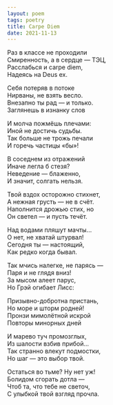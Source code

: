 ```yaml
---
layout: poem
tags: poetry
title: Carpe Diem
date: 2021-11-13
---
```


Раз в классе не проходили<br>
Смиренность, а в сердце — ТЭЦ,<br>
Расслабься и carpe diem,<br>
Надеясь на Deus ex.<br>

Себя потеряв в потоке<br>
Нирваны, не взять весло.<br>
Внезапно ты рад — и только.<br>
Заглянешь в изнанку слов<br>

И молча пожмёшь плечами:<br>
Иной не достичь судьбы.<br>
Так больше не трожь печали<br>
И горечь частицы «бы»!<br>

В соседнем из отражений<br>
Иначе легла б стезя?<br>
Неведение — блаженно,<br>
И значит, солгать нельзя.<br>

Твой вздох осторожно стихнет,<br>
А нежная грусть — не в счёт.<br>
Наполнится дрожью стих, но<br>
Он светел — и пусть течёт.<br>

Над водами пляшут мачты...<br>
О нет, не хватай штурвал!<br>
Сегодня ты — настоящий,<br>
Как редко когда бывал.<br>

Так мчись налегке, не парясь —<br>
Паря и не глядя вниз!<br>
За мысом алеет парус,<br>
Но Грэй огибает Лисс:<br>

Призывно-добротна пристань,<br>
Но море и шторм родней!<br>
Пронзи мимолётной искрой<br>
Повторы минорных дней<br>

И марево туч промозглых,<br>
Из шалости взбив прибой...<br>
Так странно влекут подмостки,<br>
Но шаг — это выбор твой.<br>

Остаться во тьме? Ну нет уж!<br>
Болидом сгорать дотла —<br>
Чтоб та, что тебе не светоч,<br>
С улыбкой твой взгляд прочла.

